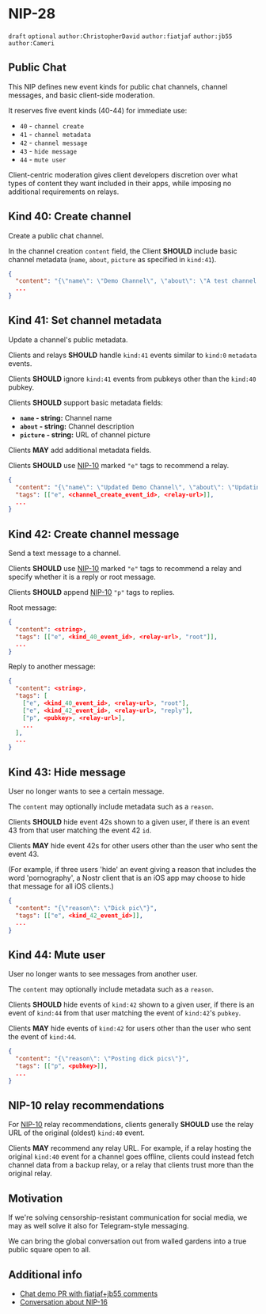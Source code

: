 # NIP-28

`draft` `optional` `author:ChristopherDavid` `author:fiatjaf` `author:jb55` `author:Cameri`

## Public Chat

This NIP defines new event kinds for public chat channels, channel messages, and basic client-side moderation.

It reserves five event kinds (40-44) for immediate use:

- `40` - `channel create`
- `41` - `channel metadata`
- `42` - `channel message`
- `43` - `hide message`
- `44` - `mute user`

Client-centric moderation gives client developers discretion over what types of content they want included in their apps, while imposing no additional requirements on relays.

## Kind 40: Create channel

Create a public chat channel.

In the channel creation `content` field, the Client **SHOULD** include basic channel metadata (`name`, `about`, `picture` as specified in `kind:41`).

```json
{
  "content": "{\"name\": \"Demo Channel\", \"about\": \"A test channel.\", \"picture\": \"https://placekitten.com/200/200\"}",
  ...
}
```

## Kind 41: Set channel metadata

Update a channel's public metadata.

Clients and relays **SHOULD** handle `kind:41` events similar to `kind:0` `metadata` events.

Clients **SHOULD** ignore `kind:41` events from pubkeys other than the `kind:40` pubkey.

Clients **SHOULD** support basic metadata fields:

- **`name` - string:** Channel name
- **`about` - string:** Channel description
- **`picture` - string:** URL of channel picture

Clients **MAY** add additional metadata fields.

Clients **SHOULD** use [NIP-10](10.md) marked `"e"` tags to recommend a relay.

```json
{
  "content": "{\"name\": \"Updated Demo Channel\", \"about\": \"Updating a test channel.\", \"picture\": \"https://placekitten.com/201/201\"}",
  "tags": [["e", <channel_create_event_id>, <relay-url>]],
  ...
}
```

## Kind 42: Create channel message

Send a text message to a channel.

Clients **SHOULD** use [NIP-10](10.md) marked `"e"` tags to recommend a relay and specify whether it is a reply or root message.

Clients **SHOULD** append [NIP-10](10.md) `"p"` tags to replies.

Root message:

```json
{
  "content": <string>,
  "tags": [["e", <kind_40_event_id>, <relay-url>, "root"]],
  ...
}
```

Reply to another message:

```json
{
  "content": <string>,
  "tags": [
    ["e", <kind_40_event_id>, <relay-url>, "root"],
    ["e", <kind_42_event_id>, <relay-url>, "reply"],
    ["p", <pubkey>, <relay-url>],
    ...
  ],
  ...
}
```

## Kind 43: Hide message

User no longer wants to see a certain message.

The `content` may optionally include metadata such as a `reason`.

Clients **SHOULD** hide event 42s shown to a given user, if there is an event 43 from that user matching the event 42 `id`.

Clients **MAY** hide event 42s for other users other than the user who sent the event 43.

(For example, if three users 'hide' an event giving a reason that includes the word 'pornography', a Nostr client that is an iOS app may choose to hide that message for all iOS clients.)

```json
{
  "content": "{\"reason\": \"Dick pic\"}",
  "tags": [["e", <kind_42_event_id>]],
  ...
}
```

## Kind 44: Mute user

User no longer wants to see messages from another user.

The `content` may optionally include metadata such as a `reason`.

Clients **SHOULD** hide events of `kind:42` shown to a given user, if there is an event of `kind:44` from that user matching the event of `kind:42`'s `pubkey`.

Clients **MAY** hide events of `kind:42` for users other than the user who sent the event of `kind:44`.

```json
{
  "content": "{\"reason\": \"Posting dick pics\"}",
  "tags": [["p", <pubkey>]],
  ...
}
```

## NIP-10 relay recommendations

For [NIP-10](10.md) relay recommendations, clients generally **SHOULD** use the relay URL of the original (oldest) `kind:40` event.

Clients **MAY** recommend any relay URL.
For example, if a relay hosting the original `kind:40` event for a channel goes offline, clients could instead fetch channel data from a backup relay, or a relay that clients trust more than the original relay.

## Motivation

If we're solving censorship-resistant communication for social media, we may as well solve it also for Telegram-style messaging.

We can bring the global conversation out from walled gardens into a true public square open to all.

## Additional info

- [Chat demo PR with fiatjaf+jb55 comments](https://github.com/ArcadeCity/arcade/pull/28)
- [Conversation about NIP-16](https://t.me/nostr_protocol/29566)

